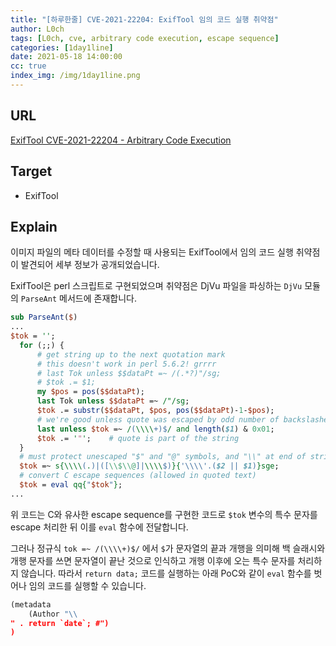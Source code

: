 ```yaml
---
title: "[하루한줄] CVE-2021-22204: ExifTool 임의 코드 실행 취약점"
author: L0ch
tags: [L0ch, cve, arbitrary code execution, escape sequence]
categories: [1day1line]
date: 2021-05-18 14:00:00
cc: true
index_img: /img/1day1line.png
---
```


## URL

[ExifTool CVE-2021-22204 - Arbitrary Code Execution](https://devcraft.io/2021/05/04/exiftool-arbitrary-code-execution-cve-2021-22204.html)

## Target

- ExifTool 

## Explain
이미지 파일의 메타 데이터를 수정할 때 사용되는 ExifTool에서 임의 코드 실행 취약점이 발견되어 세부 정보가 공개되었습니다.

ExifTool은 perl 스크립트로 구현되었으며 취약점은 DjVu 파일을 파싱하는 `DjVu` 모듈의 `ParseAnt` 메서드에 존재합니다.

```perl
sub ParseAnt($)
...
$tok = '';
  for (;;) {
      # get string up to the next quotation mark
      # this doesn't work in perl 5.6.2! grrrr
      # last Tok unless $$dataPt =~ /(.*?)"/sg;
      # $tok .= $1;
      my $pos = pos($$dataPt);
      last Tok unless $$dataPt =~ /"/sg;
      $tok .= substr($$dataPt, $pos, pos($$dataPt)-1-$pos);
      # we're good unless quote was escaped by odd number of backslashes
      last unless $tok =~ /(\\\\+)$/ and length($1) & 0x01;
      $tok .= '"';    # quote is part of the string
  }
  # must protect unescaped "$" and "@" symbols, and "\\" at end of string
  $tok =~ s{\\\\(.)|([\\$\\@]|\\\\$)}{'\\\\'.($2 || $1)}sge;
  # convert C escape sequences (allowed in quoted text)
  $tok = eval qq{"$tok"};
...
```

위 코드는 C와 유사한 escape sequence를 구현한 코드로 `$tok` 변수의 특수 문자를 escape 처리한 뒤 이를 `eval` 함수에 전달합니다.

그러나 정규식 `tok =~ /(\\\\+)$/` 에서 `$`가 문자열의 끝과 개행을 의미해 백 슬래시와 개행 문자를 쓰면 문자열이 끝난 것으로 인식하고 개행 이후에 오는 특수 문자를 처리하지 않습니다. 따라서 `return data;` 코드를 실행하는 아래 PoC와 같이 `eval` 함수를 벗어나 임의 코드를 실행할 수 있습니다.

```python
(metadata
    (Author "\\
" . return `date`; #")
)
```